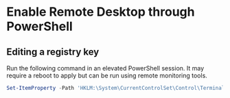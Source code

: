 # Enable Remote Desktop through PowerShell

## Editing a registry key

Run the following command in an elevated PowerShell session. It may require a reboot to apply but can be run using remote monitoring tools.

```Powershell
Set-ItemProperty -Path 'HKLM:\System\CurrentControlSet\Control\Terminal Server' -name "fDenyTSConnections" -value 0
```
